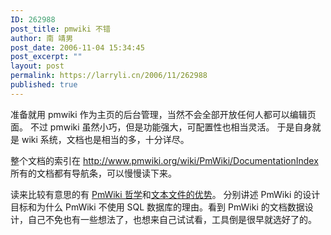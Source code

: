```yaml
---
ID: 262988
post_title: pmwiki 不错
author: 南 靖男
post_date: 2006-11-04 15:34:45
post_excerpt: ""
layout: post
permalink: https://larryli.cn/2006/11/262988
published: true
---
```

准备就用 pmwiki 作为主页的后台管理，当然不会全部开放任何人都可以编辑页面。
不过 pmwiki 虽然小巧，但是功能强大，可配置性也相当灵活。
于是自身就是 wiki 系统，文档也是相当的多，十分详尽。
<p align="left">整个文档的索引在 <a href="http://www.pmwiki.org/wiki/PmWiki/DocumentationIndex">http://www.pmwiki.org/wiki/PmWiki/DocumentationIndex</a> 所有的文档都有导航条，可以慢慢读下来。</p>
读来比较有意思的有 <a href="http://www.pmwiki.org/wiki/PmWiki/PmWikiPhilosophy">PmWiki 哲学</a>和<a href="http://www.pmwiki.org/wiki/PmWiki/FlatFileAdvantages">文本文件的优势</a>。
分别讲述 PmWiki 的设计目标和为什么 PmWiki 不使用 SQL 数据库的理由。<!--more-->看到 PmWiki 的文档数据设计，自己不免也有一些想法了，也想来自己试试看，工具倒是很早就选好了的。